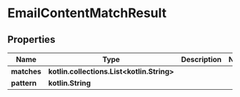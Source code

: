 
# EmailContentMatchResult

## Properties
Name | Type | Description | Notes
------------ | ------------- | ------------- | -------------
**matches** | **kotlin.collections.List&lt;kotlin.String&gt;** |  | 
**pattern** | **kotlin.String** |  | 



